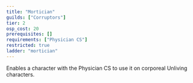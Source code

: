 ```yaml
---
title: "Mortician"
guilds: ["Corruptors"]
tier: 2
osp_cost: 20
prerequisites: []
requirements: ["Physician CS"]
restricted: true
ladder: "mortician"
---
```

Enables a character with the Physician CS to use it on corporeal Unliving characters.